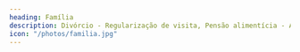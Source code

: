 ```yaml
---
heading: Família
description: Divórcio - Regularização de visita, Pensão alimentícia - Alvará - Inventário
icon: "/photos/familia.jpg"
---
```

